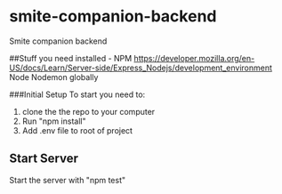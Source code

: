 # smite-companion-backend
Smite companion backend

##Stuff you need installed - 
NPM https://developer.mozilla.org/en-US/docs/Learn/Server-side/Express_Nodejs/development_environment
Node
Nodemon globally

###Initial Setup
To start you need to: 
1. clone the the repo to your computer 
2. Run "npm install"
3. Add .env file to root of project

## Start Server
Start the server with "npm test"

